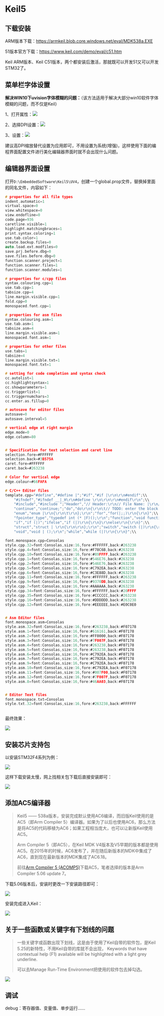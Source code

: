 # Keil5

## 下载安装

ARM版本下载：https://armkeil.blob.core.windows.net/eval/MDK538a.EXE

51版本官方下载：https://www.keil.com/demo/eval/c51.htm

Keil ARM版本、Keil C51版本，两个都安装后激活，那就既可以开发51又可以开发STM32了。



## 菜单栏字体设置

**解决WIN10下uvision字体模糊的问题：**（该方法适用于解决大部分win10软件字体模糊的问题，而不仅是Keil）

1、打开属性：![](keilImg/1.属性.png)

2、选择DPI设置：![](keilImg/2.DPI.png)

3、设置：![](keilImg/3.完成.png)

建议高DPI缩放替代设置为应用即可，不用设置为系统(增强)，这样使用下面的编程界面配置文件进行美化编辑器界面时就不会出现什么问题。

## 编辑器界面设置

打开`D:\EmbeddedSoftware\Keil5\UV4`，创建一个global.prop文件，替换掉里面的同名文件，内容如下：

```c
# properties for all file types
indent.automatic=1
virtual.space=0
view.whitespace=0
view.endofline=0
code.page=936
caretline.visible=1
highlight.matchingbraces=1
print.syntax.coloring=1
use.tab.color=1
create.backup.files=0
auto.load.ext.modfiles=0
save.prj.before.dbg=0
save.files.before.dbg=0
function.scanner.project=1
function.scanner.files=1
function.scanner.modules=1

# properties for c/cpp files
syntax.colouring.cpp=1
use.tab.cpp=1
tabsize.cpp=4
line.margin.visible.cpp=1
fold.cpp=0
monospaced.font.cpp=1

# properties for asm files
syntax.colouring.asm=1
use.tab.asm=1
tabsize.asm=4
line.margin.visible.asm=1
monospaced.font.asm=1

# properties for other files
use.tabs=1
tabsize=4
line.margin.visible.txt=1
monospaced.font.txt=1

# setting for code completion and syntax check
cc.autolist=1
cc.highlightsyntax=1
cc.showparameters=1
cc.triggerlist=1
cc.triggernumchars=3
cc.enter.as.fillup=0

# autosave for editor files
autosave=0
autosave.interval=5

# vertical edge at right margin
edge.mode=0
edge.column=80


# Specification for text selection and caret line
selection.fore=#FFFFFF
selection.back=#3B575A
caret.fore=#FFFFFF
caret.back=#263238

# Color for vertical edge
edge.colour=#66FAFA

# C/C++ Editor files
template.cpp="#define","#define |";"#if","#if |\r\n\r\n#endif";\\
    "#ifndef","#ifndef __|_H\r\n#define \r\n\r\n\r\n#endif\r\n";\\
    "#include","#include ";"Header","// Header:\r\n// File Name: |\r\n// Author:\r\n// Date:\r\n";\\
    "continue","continue;";"do","do\r\n{\r\n\t// TODO: enter the block content here\r\n\t\r\n\t|\r\n} while ();\r\n";\\
    "enum","enum |\r\n{\r\n\t\r\n};\r\n";"for","for(|;;)\r\n{\r\n}";\\
    "fpointer_type","typedef int (* |F)();\r\n";"function","void function(|)\r\n{\r\n\r\n}\r\n";\\
    "if","if (|)";"ifelse","if (|)\r\n{\r\n}\r\nelse\r\n{\r\n}";\\
    "struct","struct | \r\n{\r\n\r\n};\r\n";"switch","switch (|)\r\n{\r\n\tcase:\r\n\t\tbreak;\r\n\tcase:\r\n\t\tbreak;\r\n\tdefault:\r\n\t\tbreak;\r\n}";\\
    "void","void | ();\r\n";"while","while (|)\r\n{\r\n}";\\
    
font.monospace.cpp=Consolas
style.cpp.32=font:Consolas,size:16,fore:#FFFFFF,back:#263238
style.cpp.4=font:Consolas,size:16,fore:#F78C6B,back:#263238
style.cpp.10=font:Consolas,size:16,fore:#89FFFF,back:#263238
style.cpp.1=font:Consolas,size:16,fore:#546E76,back:#263238
style.cpp.2=font:Consolas,size:16,fore:#546E76,back:#263238
style.cpp.5=font:Consolas,size:16,fore:#C792EA,back:#263238
style.cpp.6=font:Consolas,size:16,fore:#C3E88D,back:#263238
style.cpp.11=font:Consolas,size:16,fore:#FFFFFF,back:#263238
style.cpp.9=font:Consolas,size:16,fore:#9370DB,back:#263238
style.cpp.7=font:Consolas,size:16,fore:#AAAAAA,back:#263238
style.cpp.34=font:Consolas,size:16,fore:#FFFFFF,back:#20FFFF
style.cpp.35=font:Consolas,size:16,fore:#CCCCCC,back:#263238
style.cpp.16=font:Consolas,size:16,fore:#DDDDDD,back:#263238
style.cpp.12=font:Consolas,size:16,fore:#EEEEEE,back:#E0C0E0


# Asm Editor files
font.monospace.asm=Consolas
style.asm.32=font:Consolas,size:16,fore:#263238,back:#F07178
style.asm.1=font:Consolas,size:16,fore:#616161,back:#F07178
style.asm.2=font:Consolas,size:16,fore:#FF0000,back:#F07178
style.asm.3=font:Consolas,size:16,fore:#7F007F,back:#F07178
style.asm.4=font:Consolas,size:16,fore:#263238,back:#F07178
style.asm.5=font:Consolas,size:16,fore:#263238,back:#F07178
style.asm.6=font:Consolas,size:16,fore:#C792EA,back:#F07178
style.asm.7=font:Consolas,size:16,fore:#C792EA,back:#F07178
style.asm.9=font:Consolas,size:16,fore:#C792EA,back:#F07178
style.asm.10=font:Consolas,size:16,fore:#C792EA,back:#F07178
style.asm.11=font:Consolas,size:16,fore:#007F00,back:#F07178
style.asm.12=font:Consolas,size:16,fore:#7F007F,back:#F07178
style.asm.8=font:Consolas,size:16,fore:#46AA03,back:#F07178


# Editor Text files
font.monospace.txt=Consolas
style.txt.32=font:Consolas,size:16,fore:#263238,back:#FFFFFF
    
```

最终效果：

![](keilImg/4.editor.png)

## 安装芯片支持包

以安装STM32F4系列为例：

![](keilImg/5.Keil.png)

这样下载安装太慢，网上找相关包下载后直接安装即可：

![](keilImg/6.package.png)

## 添加AC5编译器

> Keil5 —— 538a版本，安装完成默认使用AC6编译，而旧版Keil使用的是AC5（即Arm Compiler 5）编译器。如果为了以后也使用AC6，那么方法是将AC5的代码移植为AC6；如果工程相当庞大，也可以让新版Keil使用AC5。
>
> Arm Compiler 5（即AC5），在Keil MDK V4版本及V5早期的版本都是使用AC5。在2015年的时候，AC6发布了，并在随后新版本的MDK中集成了AC6，直到现在最新版本的MDK集成了AC6.18。
>
> 前往[Arm Compiler 5 (ACOMP5)](https://developer.arm.com/downloads/view/ACOMP5)下载AC5，笔者选择的版本是Arm Compiler 5.06 update 7。

下载5.06版本后，安装时更改一下安装路径即可：

![](keilImg/7.AC5.png)

安装完成进入Keil：

![](keilImg/8.ARMCC.png)

## 关于一些函数或关键字有下划线的问题

>一些关键字或函数出现下划线，这是由于使用了Keil自带的软件包，是Keil 5.25的新特性，不用Keil自带的库就不会出现，
>Keywords that have contextual help (F1) available will be highlighted with a light grey underline.
>
>可以去Manage Run-Time Environment把使用的软件包去掉勾选。

![](keilImg/9.question.png)



## 调试

debug：寄存器值、变量值、单步运行......

















